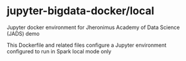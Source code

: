 # jupyter-bigdata-docker/local

Jupyter docker environment for Jheronimus Academy of Data Science (JADS) demo 

This Dockerfile and related files configure a Jupyter environment configured to run in Spark local mode only
